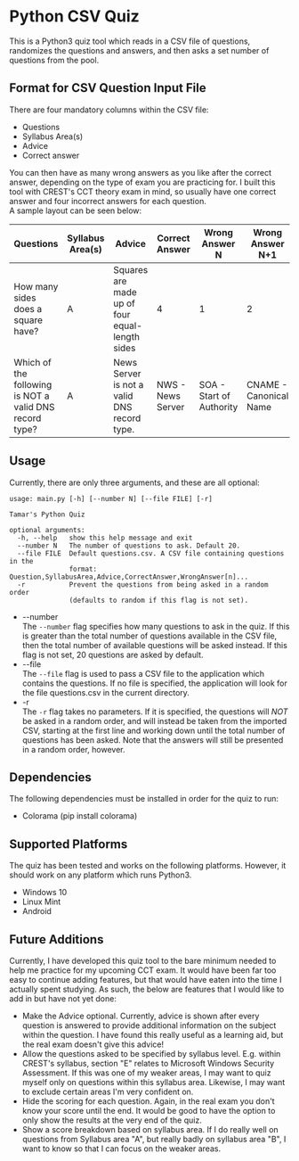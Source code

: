 # Python CSV Quiz
This is a Python3 quiz tool which reads in a CSV file of questions, randomizes the questions and answers, and then asks a set number of questions from the pool.

## Format for CSV Question Input File
There are four mandatory columns within the  CSV file:
* Questions
* Syllabus Area(s)
* Advice
* Correct answer  

You can then have as many wrong answers as you like after the correct answer, depending on the type of exam you are practicing for. I built this tool with CREST's CCT theory exam in mind, so usually have one correct answer and four incorrect answers for each question.  
A sample layout can be seen below:

| Questions   |      Syllabus Area(s)      |  Advice | Correct Answer | Wrong Answer N | Wrong Answer N+1 | Wrong Answer n+x
|----------|-------------|------|---|---|---|---|
| How many sides does a square have? |  A | Squares are made up of four equal-length sides | 4 | 1 | 2 |3 |
| Which of the following is NOT a valid DNS record type? |    A | News Server is not a valid DNS record type. | NWS - News Server   |   SOA - Start of Authority | CNAME - Canonical Name | MX - Mail eXchange |

## Usage
Currently, there are only three arguments, and these are all optional:

~~~~
usage: main.py [-h] [--number N] [--file FILE] [-r]

Tamar's Python Quiz

optional arguments:  
  -h, --help   show this help message and exit  
  --number N   The number of questions to ask. Default 20.  
  --file FILE  Default questions.csv. A CSV file containing questions in the
               format: Question,SyllabusArea,Advice,CorrectAnswer,WrongAnswer[n]...  
  -r           Prevent the questions from being asked in a random order
               (defaults to random if this flag is not set).  
~~~~

* --number  
The `--number` flag specifies how many questions to ask in the quiz. If this is greater than the total number of questions available in the CSV file, then the total number of available questions will be asked instead. If this flag is not set, 20 questions are asked by default.  
* --file  
The `--file` flag is used to pass a CSV file to the application which contains the questions. If no file is specified, the application will look for the file questions.csv in the current directory.  
* -r  
The `-r` flag takes no parameters. If it is specified, the questions will *NOT* be asked in a random order, and will instead be taken from the imported CSV, starting at the first line and working down until the total number of questions has been asked. Note that the answers will still be presented in a random order, however.

## Dependencies
The following dependencies must be installed in order for the quiz to run:
* Colorama (pip install colorama)

## Supported Platforms
The quiz has been tested and works on the following platforms. However, it should work on any platform which runs Python3.
* Windows 10
* Linux Mint
* Android

## Future Additions  
Currently, I have developed this quiz tool to the bare minimum needed to help me practice for my upcoming CCT exam. It would have been far too easy to continue adding features, but that would have eaten into the time I actually spent studying. As such, the below are features that I would like to add in but have not yet done:
* Make the Advice optional. Currently, advice is shown after every question is answered to provide additional information on the subject within the question. I have found this really useful as a learning aid, but the real exam doesn't give this advice!
* Allow the questions asked to be specified by syllabus level. E.g. within CREST's syllabus, section "E" relates to Microsoft Windows Security Assessment. If this was one of my weaker areas, I may want to quiz myself only on questions within this syllabus area. Likewise, I may want to exclude certain areas I'm very confident on.
* Hide the scoring for each question. Again, in the real exam you don't know your score until the end. It would be good to have the option to only show the results at the very end of the quiz.
* Show a score breakdown based on syllabus area. If I do really well on questions from Syllabus area "A", but really badly on syllabus area "B", I want to know so that I can focus on the weaker areas.
